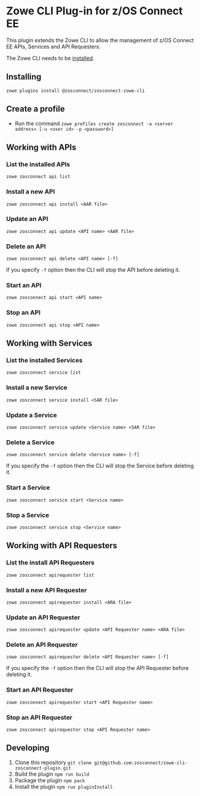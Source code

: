 # Zowe CLI Plug-in for z/OS Connect EE

This plugin extends the Zowe CLI to allow the management of z/OS Connect EE APIs, Services and API Requesters.

The Zowe CLI needs to be [installed](https://zowe.github.io/docs-site/latest/user-guide/cli-installcli.html#methods-to-install-zowe-cli).

## Installing

`zowe plugins install @zosconnect/zosconnect-zowe-cli`

## Create a profile

* Run the command `zowe profiles create zosconnect -a <server address> [-u <user id> -p <password>]`

## Working with APIs

### List the installed APIs

`zowe zosconnect api list`

### Install a new API

`zowe zosconnect api install <AAR file>`

### Update an API

`zowe zosconnect api update <API name> <AAR file>`

### Delete an API

`zowe zosconnect api delete <API name> [-f]`

If you specify `-f` option then the CLI will stop the API before deleting it.

### Start an API

`zowe zosconnect api start <API name>`

### Stop an API

`zowe zosconnect api stop <API name>`

## Working with Services

### List the installed Services

`zowe zosconnect service list`

### Install a new Service

`zowe zosconnect service install <SAR file>`

### Update a Service

`zowe zosconnect service update <Service name> <SAR file>`

### Delete a Service

`zowe zosconnect service delete <Service name> [-f]`

If you specify the `-f` option then the CLI will stop the Service before deleting it.

### Start a Service

`zowe zosconnect service start <Service name>`

### Stop a Service

`zowe zosconnect service stop <Service name>`

## Working with API Requesters

### List the install API Requesters

`zowe zosconnect apirequester list`

### Install a new API Requester

`zowe zosconnect apirequester install <ARA file>`

### Update an API Requester

`zowe zosconnect apirequester update <API Requester name> <ARA file>`

### Delete an API Requester

`zowe zosconnect apirequester delete <API Requester name> [-f]`

If you specify the `-f` option then the CLI will stop the API Requester before deleting it.

### Start an API Requester

`zowe zosconnect apirequester start <API Requester name>`

### Stop an API Requester

`zowe zosconnect apirequester stop <API Requester name>`

## Developing

1. Clone this repository `git clone git@github.com:zosconnect/zowe-cli-zosconnect-plugin.git`
1. Build the plugin `npm run build`
1. Package the plugin `npm pack`
1. Install the plugin `npm run pluginInstall`
